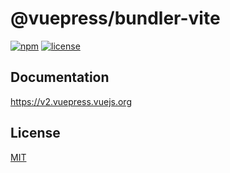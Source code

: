 # @vuepress/bundler-vite

[![npm](https://badgen.net/npm/v/@vuepress/bundler-vite/next)](https://www.npmjs.com/package/@vuepress/bundler-vite)
[![license](https://badgen.net/github/license/vuepress/core)](https://github.com/vuepress/core/blob/main/LICENSE)

## Documentation

https://v2.vuepress.vuejs.org

## License

[MIT](https://github.com/vuepress/core/blob/main/LICENSE)
